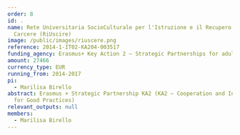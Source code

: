 ```yaml
---
order: 8
id: .
name: Rete Universitaria SocioCulturale per l'Istruzione e il Recupero in
  Carcere (RiUscire)
image: /public/images/riuscere.png
reference: 2014-1-IT02-KA204-003517
funding_agency: Erasmus+ Key Action 2 – Strategic Partnerships for adult education
amount: 27466
currency_type: EUR
running_from: 2014-2017
pi:
  - Marilisa Birello
abstract: Erasmus + Strategic Partnership KA2 (KA2 – Cooperation and Innovation
  for Good Practices)
relevant_outputs: null
members:
  - Marilisa Birello
---
```

